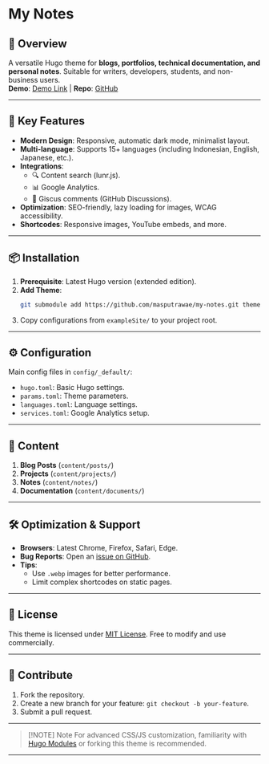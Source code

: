 # My Notes  

## 🌟 **Overview**  
A versatile Hugo theme for **blogs, portfolios, technical documentation, and personal notes**. Suitable for writers, developers, students, and non-business users.  
**Demo**: [Demo Link](https://wumbojb.github.io/my-notes-demo) | **Repo**: [GitHub](https://github.com/masputrawae/my-notes)  

---  

## 🚀 **Key Features**  
- **Modern Design**: Responsive, automatic dark mode, minimalist layout.  
- **Multi-language**: Supports 15+ languages (including Indonesian, English, Japanese, etc.).  
- **Integrations**:  
  - 🔍 Content search (lunr.js).  
  - 📊 Google Analytics.  
  - 💬 Giscus comments (GitHub Discussions).  
- **Optimization**: SEO-friendly, lazy loading for images, WCAG accessibility.  
- **Shortcodes**: Responsive images, YouTube embeds, and more.  

---  

## 📦 **Installation**  
1. **Prerequisite**: Latest Hugo version (extended edition).  
2. **Add Theme**:  
   ```bash  
   git submodule add https://github.com/masputrawae/my-notes.git themes/my-notes-theme  
   ```  
3. Copy configurations from `exampleSite/` to your project root.  

---  

## ⚙️ **Configuration**  
Main config files in `config/_default/`:  
- `hugo.toml`: Basic Hugo settings.  
- `params.toml`: Theme parameters.  
- `languages.toml`: Language settings.  
- `services.toml`: Google Analytics setup.  

---  

## 📝 **Content**  
1. **Blog Posts** (`content/posts/`)  
2. **Projects** (`content/projects/`)  
3. **Notes** (`content/notes/`)  
4. **Documentation** (`content/documents/`)  

---  

## 🛠 **Optimization & Support**  
- **Browsers**: Latest Chrome, Firefox, Safari, Edge.  
- **Bug Reports**: Open an [issue on GitHub](https://github.com/masputrawae/my-notes/issues/new).  
- **Tips**:  
  - Use `.webp` images for better performance.  
  - Limit complex shortcodes on static pages.  

---  

## 📜 **License**  
This theme is licensed under [MIT License](https://github.com/masputrawae/my-notes?tab=MIT-1-ov-file). Free to modify and use commercially.  

---  

## 🙌 **Contribute**  
1. Fork the repository.  
2. Create a new branch for your feature: `git checkout -b your-feature`.  
3. Submit a pull request.  

---  

> [!NOTE] Note
> For advanced CSS/JS customization, familiarity with [Hugo Modules](https://gohugo.io/hugo-modules/) or forking this theme is recommended.  

---
